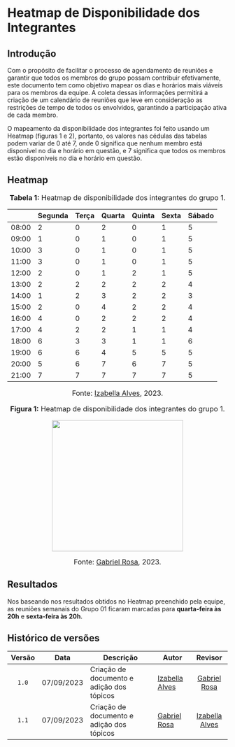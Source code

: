 # Heatmap de Disponibilidade dos Integrantes

## Introdução

Com o propósito de facilitar o processo de agendamento de reuniões e garantir que todos os membros do grupo possam contribuir efetivamente, este documento tem como objetivo mapear os dias e horários mais viáveis para os membros da equipe. A coleta dessas informações permitirá a criação de um calendário de reuniões que leve em consideração as restrições de tempo de todos os envolvidos, garantindo a participação ativa de cada membro.

O mapeamento da disponibilidade dos integrantes foi feito usando um Heatmap (figuras 1 e 2), portanto, os valores nas cédulas das tabelas podem variar de 0 até 7, onde 0 significa que nenhum membro está disponível no dia e horário em questão, e 7 significa que todos os membros estão disponíveis no dia e horário em questão.

## Heatmap

<div align="center">
<font size="3"><p style="text-align: center"><b>Tabela 1:</b> Heatmap de disponibilidade dos integrantes do grupo 1.</p></font>
</div>

|       | Segunda | Terça | Quarta | Quinta | Sexta | Sábado |
| ----- | ------- | ----- | ------ | ------ | ----- | ------ |
| 08:00 | 2       | 0     | 2      | 0      | 1     | 5      |
| 09:00 | 1       | 0     | 1      | 0      | 1     | 5      |
| 10:00 | 3       | 0     | 1      | 0      | 1     | 5      |
| 11:00 | 3       | 0     | 1      | 0      | 1     | 5      |
| 12:00 | 2       | 0     | 1      | 2      | 1     | 5      |
| 13:00 | 2       | 2     | 2      | 2      | 2     | 4      |
| 14:00 | 1       | 2     | 3      | 2      | 2     | 3      |
| 15:00 | 2       | 0     | 4      | 2      | 2     | 4      |
| 16:00 | 4       | 0     | 2      | 2      | 2     | 4      |
| 17:00 | 4       | 2     | 2      | 1      | 1     | 4      |
| 18:00 | 6       | 3     | 3      | 1      | 1     | 6      |
| 19:00 | 6       | 6     | 4      | 5      | 5     | 5      |
| 20:00 | 5       | 6     | 7      | 6      | 7     | 5      |
| 21:00 | 7       | 7     | 7      | 7      | 7     | 5      |

<div align="center">
<font size="3"><p style="text-align: center">Fonte: <a href="https://github.com/izabellaalves">Izabella Alves</a>, 2023.</p></font>
</div>

<div align="center">
<font size="3"><p style="text-align: center"><b>Figura 1:</b> Heatmap de disponibilidade dos integrantes do grupo 1.</p></font>

<img src="https://github.com/Requisitos-de-Software/2023.2-Economia-DF/blob/main/docs/imagens/heatmap.png?raw=true" height="300px" >

<font size="3"><p style="text-align: center">Fonte: <a href="https://github.com/gabrielrosa09">Gabriel Rosa</a>, 2023.</p></font>
</div>

## Resultados

Nos baseando nos resultados obtidos no Heatmap preenchido pela equipe, as reuniões semanais do Grupo 01 ficaram marcadas para **quarta-feira às 20h** e **sexta-feira às 20h**.

## Histórico de versões

| Versão | Data       | Descrição                                 | Autor                                              |                      Revisor                       |
| :----: | ---------- | ----------------------------------------- | -------------------------------------------------- | :------------------------------------------------: |
| `1.0`  | 07/09/2023 | Criação de documento e adição dos tópicos | [Izabella Alves](https://github.com/izabellaalves) |  [Gabriel Rosa](https://github.com/gabrielrosa09)  |
| `1.1`  | 07/09/2023 | Criação de documento e adição dos tópicos | [Gabriel Rosa](https://github.com/gabrielrosa09)   | [Izabella Alves](https://github.com/izabellaalves) |